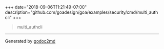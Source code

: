 +++
date="2018-09-06T11:21:49-07:00"
description="github.com/goadesign/goa/examples/security/cmd/multi_authcli"
+++


> multi_authcli





- - -
Generated by [godoc2md](https://godoc.org/github.com/davecheney/godoc2md)
